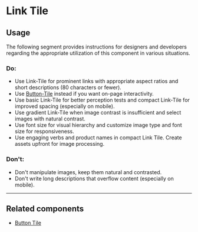 # Link Tile

<TableOfContents></TableOfContents>

## Usage

The following segment provides instructions for designers and developers regarding the appropriate utilization of this
component in various situations.

### Do:

- Use Link-Tile for prominent links with appropriate aspect ratios and short descriptions (80 characters or fewer).
- Use [Button-Tile](components/button-tile) instead if you want on-page interactivity.
- Use basic Link-Tile for better perception tests and compact Link-Tile for improved spacing (especially on mobile).
- Use gradient Link-Tile when image contrast is insufficient and select images with natural contrast.
- Use font size for visual hierarchy and customize image type and font size for responsiveness.
- Use engaging verbs and product names in compact Link Tile. Create assets upfront for image processing.

### Don't:

- Don't manipulate images, keep them natural and contrasted.
- Don't write long descriptions that overflow content (especially on mobile).

---

## Related components

- [Button Tile](components/button-tile)
